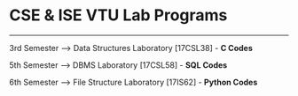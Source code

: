 # **CSE** & **ISE** VTU Lab Programs
***
3rd Semester --> Data Structures Laboratory [17CSL38] - **C Codes**

5th Semester --> DBMS Laboratory [17CSL58] - **SQL Codes**

6th Semester --> File Structure Laboratory [17IS62] - **Python Codes**
